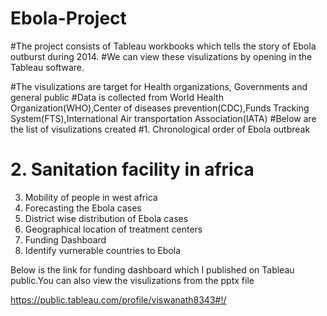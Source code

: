# Ebola-Project
#The project consists of Tableau workbooks which tells the story of Ebola outburst during 2014.
#We can view these visulizations by opening in the Tableau software.

#The visulizations are target for Health organizations, Governments and general public
#Data is collected from World Health Organization(WHO),Center of diseases prevention(CDC),Funds Tracking System(FTS),International Air transportation Association(IATA)
#Below are the list of visulizations created
#1. Chronological order of Ebola outbreak
# 2. Sanitation facility in africa
3. Mobility of people in west africa
4. Forecasting the Ebola cases
5. District wise distribution of Ebola cases
6. Geographical location of treatment centers
7. Funding Dashboard
8. Identify vurnerable countries to Ebola

Below is the link for funding dashboard which I published on Tableau public.You can also view the visulizations from the pptx file

https://public.tableau.com/profile/viswanath8343#!/
